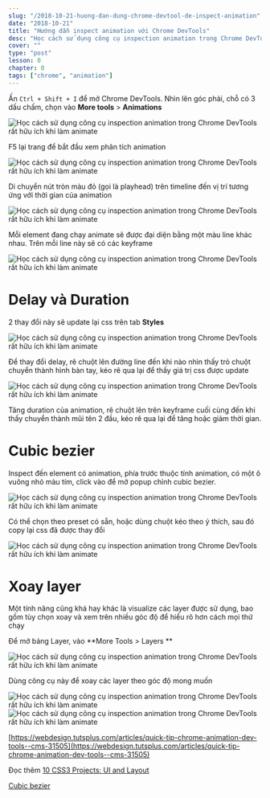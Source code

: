 ```yaml
---
slug: "/2018-10-21-huong-dan-dung-chrome-devtool-de-inspect-animation"
date: "2018-10-21"
title: "Hướng dẫn inspect animation với Chrome DevTools"
desc: "Học cách sử dụng công cụ inspection animation trong Chrome DevTools rất hữu ích khi làm animate."
cover: ""
type: "post"
lesson: 0
chapter: 0
tags: ["chrome", "animation"]
---
```


Ấn `Ctrl + Shift + I` để mở Chrome DevTools. Nhìn lên góc phải, chỗ có 3 dấu chấm, chọn vào **More tools** > **Animations**

![Học cách sử dụng công cụ inspection animation trong Chrome DevTools rất hữu ích khi làm animate](https://cms-assets.tutsplus.com/uploads/users/53/posts/31505/image/activateInDevTools.png)

F5 lại trang để bắt đầu xem phân tích animation

![Học cách sử dụng công cụ inspection animation trong Chrome DevTools rất hữu ích khi làm animate](https://cms-assets.tutsplus.com/uploads/users/53/posts/31505/image/afterRefresh.png)

Di chuyển nút tròn màu đỏ (gọi là playhead) trên timeline đến vị trí tương ứng với thời gian của animation

![Học cách sử dụng công cụ inspection animation trong Chrome DevTools rất hữu ích khi làm animate](https://cms-assets.tutsplus.com/uploads/users/53/posts/31505/image/animationGraphs.png)

Mỗi element đang chạy animate sẽ được đại diện bằng một màu line khác nhau. Trên mỗi line này sẽ có các keyframe

![Học cách sử dụng công cụ inspection animation trong Chrome DevTools rất hữu ích khi làm animate](https://cms-assets.tutsplus.com/uploads/users/53/posts/31505/image/calculateKeyframePercentage.png)

# Delay và Duration

2 thay đổi này sẽ update lại css trên tab **Styles**

![Học cách sử dụng công cụ inspection animation trong Chrome DevTools rất hữu ích khi làm animate](https://cms-assets.tutsplus.com/uploads/users/53/posts/31505/image/delayAnimation.png)

Để thay đổi delay, rê chuột lên đường line đến khi nào nhìn thấy trỏ chuột chuyển thành hình bàn tay, kéo rê qua lại để thấy giá trị css được update

![Học cách sử dụng công cụ inspection animation trong Chrome DevTools rất hữu ích khi làm animate](https://cms-assets.tutsplus.com/uploads/users/53/posts/31505/image/lengthenAnimation.png)

Tăng duration của animation, rê chuột lên trên keyframe cuối cùng đến khi thấy chuyển thành mũi tên 2 đầu, kéo rê qua lại để tăng hoặc giảm thời gian.

# Cubic bezier

Inspect đến element có animation, phía trước thuộc tính animation, có một ô vuông nhỏ màu tím, click vào để mở popup chỉnh cubic bezier.

![Học cách sử dụng công cụ inspection animation trong Chrome DevTools rất hữu ích khi làm animate](https://cms-assets.tutsplus.com/uploads/users/53/posts/31505/image/openCurveEditor.png)

Có thể chọn theo preset có sẵn, hoặc dùng chuột kéo theo ý thích, sau đó copy lại css đã được thay đổi

![Học cách sử dụng công cụ inspection animation trong Chrome DevTools rất hữu ích khi làm animate](https://cms-assets.tutsplus.com/uploads/users/53/posts/31505/image/curveEditorPanel.png)

# Xoay layer

Một tính năng cũng khá hay khác là visualize các layer được sử dụng, bao gồm tùy chọn xoay và xem trên nhiều góc độ để hiểu rõ hơn cách mọi thứ chạy

Để mở bảng Layer, vào **More Tools > Layers **

![Học cách sử dụng công cụ inspection animation trong Chrome DevTools rất hữu ích khi làm animate](https://cms-assets.tutsplus.com/uploads/users/53/posts/31505/image/openLayers.png)

Dùng công cụ này để xoay các layer theo góc độ mong muốn

![Học cách sử dụng công cụ inspection animation trong Chrome DevTools rất hữu ích khi làm animate](https://cms-assets.tutsplus.com/uploads/users/53/posts/31505/image/rotateMode.png)
![Học cách sử dụng công cụ inspection animation trong Chrome DevTools rất hữu ích khi làm animate](https://cms-assets.tutsplus.com/uploads/users/53/posts/31505/image/rotatedLayers.png)


[https://webdesign.tutsplus.com/articles/quick-tip-chrome-animation-dev-tools--cms-31505](https://webdesign.tutsplus.com/articles/quick-tip-chrome-animation-dev-tools--cms-31505)

Đọc thêm [10 CSS3 Projects: UI and Layout](https://webdesign.tutsplus.com/courses/10-css3-projects-ui-and-layout)

[Cubic bezier](http://webdesign.tutsplus.com/courses/easing-in-to-cubic-bezier-functions)
